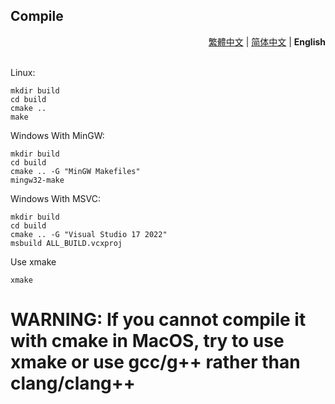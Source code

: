 ## Compile

<div align="right">
  <a href="../zh_TW/Compile.md">繁體中文</a> | <a href="../zh_CN/Compile.md">简体中文</a> | <strong>English</strong>
</div>
<br>

Linux:
```shell
mkdir build
cd build
cmake ..
make
```

Windows With MinGW:
```shell
mkdir build
cd build
cmake .. -G "MinGW Makefiles"
mingw32-make
```

Windows With MSVC:
```shell
mkdir build
cd build
cmake .. -G "Visual Studio 17 2022"
msbuild ALL_BUILD.vcxproj
```

Use xmake
```shell
xmake
```

# WARNING: If you cannot compile it with cmake in MacOS, try to use xmake or use gcc/g++ rather than clang/clang++
